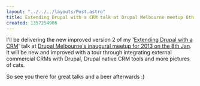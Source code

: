 ```yaml
---
layout: "../../../layouts/Post.astro"
title: Extending Drupal with a CRM talk at Drupal Melbourne meetup 8th Jan
created: 1357254906
---
```



I&#39;ll be delivering the new improved version 2 of my &#39;<a href="/presentation/extending-drupal-crm">Extending Drupal with a CRM</a>&#39; talk at <a href="https://www.meetup.com/drupalmelbourne/events/97620592/comments/143010552/" target="_blank">Drupal Melbourne&#39;s inaugural meetup for 2013 on the 8th Jan</a>. It will be new and improved with a tour through integrating external commercial CRMs with Drupal, Drupal native CRM tools and more pictures of cats.

So see you there for great talks and a beer afterwards :)

